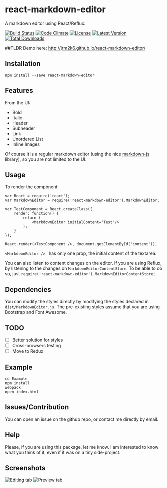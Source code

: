 # react-markdown-editor
A markdown editor using React/Reflux.


[![Build Status](http://img.shields.io/travis/jrm2k6/react-markdown-editor/master.svg?style=flat-square)](https://travis-ci.org/jrm2k6/react-markdown-editor)
[![Code Climate](https://img.shields.io/codeclimate/github/kabisaict/flow.svg?style=flat-square)](https://codeclimate.com/github/jrm2k6/react-markdown-editor)
[![License](https://img.shields.io/npm/l/express.svg?style=flat-square)](http://www.opensource.org/licenses/MIT)
[![Latest Version](https://img.shields.io/npm/v/react-markdown-editor.svg?style=flat-square)](https://www.npmjs.com/package/react-markdown-editor)
[![Total Downloads](https://img.shields.io/npm/dm/react-markdown-editor.svg?style=flat-square)](https://www.npmjs.com/package/react-markdown-editor)

##TLDR
Demo here: http://jrm2k6.github.io/react-markdown-editor/

## Installation
``` npm install --save react-markdown-editor ```

## Features
From the UI:

- Bold
- Italic
- Header
- Subheader
- Link
- Unordered List
- Inline Images

Of course it is a regular markdown editor (using the nice [markdown-js](https://github.com/evilstreak/markdown-js) library), so you are not limited to the UI.

## Usage
To render the component:
```
var React = require('react');
var MarkdownEditor = require('react-markdown-editor').MarkdownEditor;

var TestComponent = React.createClass({
	render: function() {
		return (
			<MarkdownEditor initialContent="Test"/>
		);
	}
});

React.render(<TestComponent />, document.getElementById('content'));
```

```<MarkdownEditor /> ``` has only one prop, the initial content of the textarea.

You can also listen to content changes on the editor. If you are using Reflux, by listening to the changes on ```MarkdownEditorContentStore```.
To be able to do so, just ```require('react-markdown-editor').MarkdownEditorContentStore;```
## Dependencies
You can modify the styles directly by modifying the styles declared in ```dist/MarkdownEditor.js```. The pre-existing styles assume that you are using Bootstrap and Font Awesome.
## TODO
- [ ] Better solution for styles
- [ ] Cross-browsers testing
- [ ] Move to Redux

## Example

```
cd Example
npm install
webpack
open index.html
```

## Issues/Contribution
You can open an issue on the github repo, or contact me directly by email.

## Help
Please, if you are using this package, let me know. I am interested to know what you think of it, even if it was on a tiny side-project.

## Screenshots
![Editing tab](http://i.imgur.com/XPdJmqm.png "Editing tab")
![Preview tab](http://i.imgur.com/uavBSUN.png "Preview tab")

